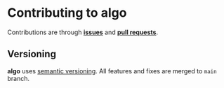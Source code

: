 # Contributing to algo

Contributions are through [**issues**](https://github.com/moorara/algo/issues)
and [**pull requests**](https://github.com/moorara/algo/pulls).

## Versioning

**algo** uses [semantic versioning](https://semver.org).
All features and fixes are merged to `main` branch.
